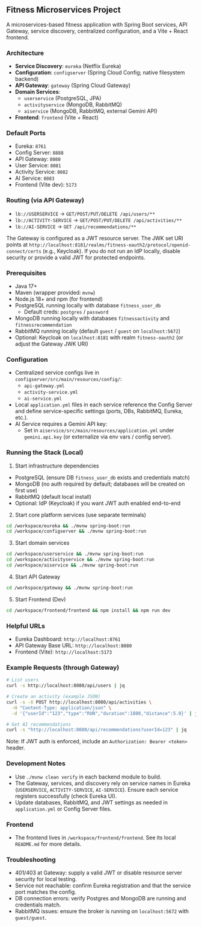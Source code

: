 ## Fitness Microservices Project

A microservices-based fitness application with Spring Boot services, API Gateway, service discovery, centralized configuration, and a Vite + React frontend.

### Architecture

- **Service Discovery**: `eureka` (Netflix Eureka)
- **Configuration**: `configserver` (Spring Cloud Config; native filesystem backend)
- **API Gateway**: `gateway` (Spring Cloud Gateway)
- **Domain Services**:
  - `userservice` (PostgreSQL, JPA)
  - `activityservice` (MongoDB, RabbitMQ)
  - `aiservice` (MongoDB, RabbitMQ, external Gemini API)
- **Frontend**: `frontend` (Vite + React)

### Default Ports

- Eureka: `8761`
- Config Server: `8888`
- API Gateway: `8080`
- User Service: `8081`
- Activity Service: `8082`
- AI Service: `8083`
- Frontend (Vite dev): `5173`

### Routing (via API Gateway)

- `lb://USERSERVICE` → `GET/POST/PUT/DELETE /api/users/**`
- `lb://ACTIVITY-SERVICE` → `GET/POST/PUT/DELETE /api/activities/**`
- `lb://AI-SERVICE` → `GET /api/recommendations/**`

The Gateway is configured as a JWT resource server. The JWK set URI points at `http://localhost:8181/realms/fitness-oauth2/protocol/openid-connect/certs` (e.g., Keycloak). If you do not run an IdP locally, disable security or provide a valid JWT for protected endpoints.

### Prerequisites

- Java 17+
- Maven (wrapper provided: `mvnw`)
- Node.js 18+ and npm (for frontend)
- PostgreSQL running locally with database `fitness_user_db`
  - Default creds: `postgres` / `password`
- MongoDB running locally with databases `fitnessactivity` and `fitnessrecommendation`
- RabbitMQ running locally (default `guest` / `guest` on `localhost:5672`)
- Optional: Keycloak on `localhost:8181` with realm `fitness-oauth2` (or adjust the Gateway JWK URI)

### Configuration

- Centralized service configs live in `configserver/src/main/resources/config/`:
  - `api-gateway.yml`
  - `activity-service.yml`
  - `ai-service.yml`
- Local `application.yml` files in each service reference the Config Server and define service-specific settings (ports, DBs, RabbitMQ, Eureka, etc.).
- AI Service requires a Gemini API key:
  - Set in `aiservice/src/main/resources/application.yml` under `gemini.api.key` (or externalize via env vars / config server).

### Running the Stack (Local)

1) Start infrastructure dependencies

- PostgreSQL (ensure DB `fitness_user_db` exists and credentials match)
- MongoDB (no auth required by default; databases will be created on first use)
- RabbitMQ (default local install)
- Optional: IdP (Keycloak) if you want JWT auth enabled end-to-end

2) Start core platform services (use separate terminals)

```bash
cd /workspace/eureka && ./mvnw spring-boot:run
cd /workspace/configserver && ./mvnw spring-boot:run
```

3) Start domain services

```bash
cd /workspace/userservice && ./mvnw spring-boot:run
cd /workspace/activityservice && ./mvnw spring-boot:run
cd /workspace/aiservice && ./mvnw spring-boot:run
```

4) Start API Gateway

```bash
cd /workspace/gateway && ./mvnw spring-boot:run
```

5) Start Frontend (Dev)

```bash
cd /workspace/frontend/frontend && npm install && npm run dev
```

### Helpful URLs

- Eureka Dashboard: `http://localhost:8761`
- API Gateway Base URL: `http://localhost:8080`
- Frontend (Vite): `http://localhost:5173`

### Example Requests (through Gateway)

```bash
# List users
curl -s http://localhost:8080/api/users | jq

# Create an activity (example JSON)
curl -s -X POST http://localhost:8080/api/activities \
  -H "Content-Type: application/json" \
  -d '{"userId":"123","type":"RUN","duration":1800,"distance":5.0}' | jq

# Get AI recommendations
curl -s "http://localhost:8080/api/recommendations?userId=123" | jq
```

Note: If JWT auth is enforced, include an `Authorization: Bearer <token>` header.

### Development Notes

- Use `./mvnw clean verify` in each backend module to build.
- The Gateway, services, and discovery rely on service names in Eureka (`USERSERVICE`, `ACTIVITY-SERVICE`, `AI-SERVICE`). Ensure each service registers successfully (check Eureka UI).
- Update databases, RabbitMQ, and JWT settings as needed in `application.yml` or Config Server files.

### Frontend

- The frontend lives in `/workspace/frontend/frontend`. See its local `README.md` for more details.

### Troubleshooting

- 401/403 at Gateway: supply a valid JWT or disable resource server security for local testing.
- Service not reachable: confirm Eureka registration and that the service port matches the config.
- DB connection errors: verify Postgres and MongoDB are running and credentials match.
- RabbitMQ issues: ensure the broker is running on `localhost:5672` with `guest/guest`.

